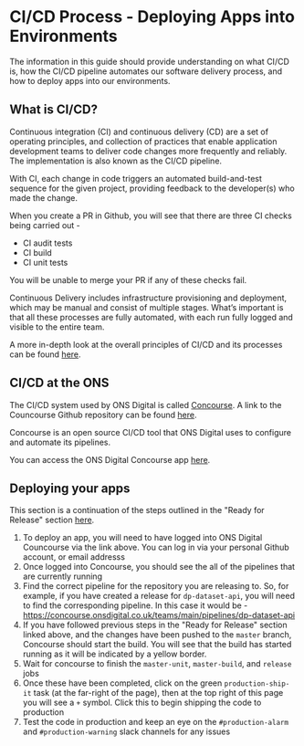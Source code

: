 CI/CD Process - Deploying Apps into Environments
===============================================

The information in this guide should provide understanding on what CI/CD is, how the CI/CD pipeline automates our software delivery process, and how to deploy apps into our environments.

## What is CI/CD?

Continuous integration (CI) and continuous delivery (CD) are a set of operating principles, and collection of practices that enable application development teams to deliver code changes more frequently and reliably. The implementation is also known as the CI/CD pipeline.

With CI, each change in code triggers an automated build-and-test sequence for the given project, providing feedback to the developer(s) who made the change. 

When you create a PR in Github, you will see that there are three CI checks being carried out - 

- CI audit tests 
- CI build
- CI unit tests

You will be unable to merge your PR if any of these checks fail.

Continuous Delivery includes infrastructure provisioning and deployment, which may be manual and consist of multiple stages. What’s important is that all these processes are fully automated, with each run fully logged and visible to the entire team.

A more in-depth look at the overall principles of CI/CD and its processes can be found [here](https://www.atlassian.com/continuous-delivery/principles/continuous-integration-vs-delivery-vs-deployment).

## CI/CD at the ONS

The CI/CD system used by ONS Digital is called [Concourse](https://concourse-ci.org/). A link to the Councourse Github repository can be found [here](https://github.com/concourse/concourse).

Concourse is an open source CI/CD tool that ONS Digital uses to configure and automate its pipelines.

You can access the ONS Digital Concourse app [here](https://concourse.onsdigital.co.uk/).



## Deploying your apps

This section is a continuation of the steps outlined in the "Ready for Release" section [here](culture-and-process/PULL_REQUEST_GUIDANCE.md). 

1. To deploy an app, you will need to have logged into ONS Digital Councourse via the link above. You can log in via your personal Github account, or email addresss
2. Once logged into Concourse, you should see the all of the pipelines that are currently running 
3. Find the correct pipeline for the repository you are releasing to. So, for example, if you have created a release for `dp-dataset-api`, you will need to find the corresponding pipeline. In this case it would be - https://concourse.onsdigital.co.uk/teams/main/pipelines/dp-dataset-api
4. If you have followed previous steps in the "Ready for Release" section linked above, and the changes have been pushed to the `master` branch, Concourse should start the build. You will see that the build has started running as it will be indicated by a yellow border.
5. Wait for concourse to finish the `master-unit`, `master-build`, and `release` jobs
6. Once these have been completed, click on the green `production-ship-it` task (at the far-right of the page), then at the top right of this page you will see a `+` symbol. Click this to begin shipping the code to production
7. Test the code in production and keep an eye on the `#production-alarm` and `#production-warning` slack channels for any issues